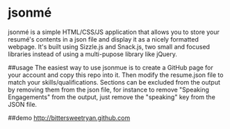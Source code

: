 jsonmé
=======

jsonmé is a simple HTML/CSS/JS application that allows you to store your resumé's contents in a json file and display it as a nicely formatted webpage. It's built using Sizzle.js and Snack.js, two small and focused libraries instead of using a multi-pupose library like jQuery.

##usage
The easiest way to use jsonmue is to create a GitHub page for your account and copy this repo into it.  Then modify the resume.json file to match your skills/qualifications.  Sections can be excluded from the output by removing them from the json file, for instance to remove "Speaking Engagements" from the output, just remove the "speaking" key from the JSON file.

##demo
http://bittersweetryan.github.com